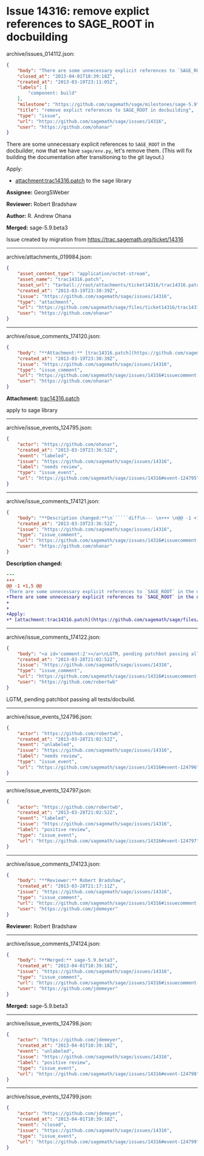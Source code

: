 # Issue 14316: remove explict references to SAGE_ROOT in docbuilding

archive/issues_014112.json:
```json
{
    "body": "There are some unnecessary explicit references to `SAGE_ROOT` in the docbuilder, now that we have `sage/env.py`, let's remove them. (This will fix building the documentation after transitioning to the git layout.)\n\n\nApply:\n* [attachment:trac14316.patch](https://github.com/sagemath/sage/files/ticket14316/trac14316.patch) to the sage library\n\n**Assignee:** GeorgSWeber\n\n**Reviewer:** Robert Bradshaw\n\n**Author:** R. Andrew Ohana\n\n**Merged:** sage-5.9.beta3\n\nIssue created by migration from https://trac.sagemath.org/ticket/14316\n\n",
    "closed_at": "2013-04-01T10:39:18Z",
    "created_at": "2013-03-19T23:11:05Z",
    "labels": [
        "component: build"
    ],
    "milestone": "https://github.com/sagemath/sage/milestones/sage-5.9",
    "title": "remove explict references to SAGE_ROOT in docbuilding",
    "type": "issue",
    "url": "https://github.com/sagemath/sage/issues/14316",
    "user": "https://github.com/ohanar"
}
```
There are some unnecessary explicit references to `SAGE_ROOT` in the docbuilder, now that we have `sage/env.py`, let's remove them. (This will fix building the documentation after transitioning to the git layout.)


Apply:
* [attachment:trac14316.patch](https://github.com/sagemath/sage/files/ticket14316/trac14316.patch) to the sage library

**Assignee:** GeorgSWeber

**Reviewer:** Robert Bradshaw

**Author:** R. Andrew Ohana

**Merged:** sage-5.9.beta3

Issue created by migration from https://trac.sagemath.org/ticket/14316





---

archive/attachments_019984.json:
```json
{
    "asset_content_type": "application/octet-stream",
    "asset_name": "trac14316.patch",
    "asset_url": "tarball://root/attachments/ticket14316/trac14316.patch",
    "created_at": "2013-03-19T23:30:39Z",
    "issue": "https://github.com/sagemath/sage/issues/14316",
    "type": "attachment",
    "url": "https://github.com/sagemath/sage/files/ticket14316/trac14316.patch",
    "user": "https://github.com/ohanar"
}
```



---

archive/issue_comments_174120.json:
```json
{
    "body": "**Attachment:** [trac14316.patch](https://github.com/sagemath/sage/files/ticket14316/trac14316.patch)\n\napply to sage library",
    "created_at": "2013-03-19T23:30:39Z",
    "issue": "https://github.com/sagemath/sage/issues/14316",
    "type": "issue_comment",
    "url": "https://github.com/sagemath/sage/issues/14316#issuecomment-174120",
    "user": "https://github.com/ohanar"
}
```

**Attachment:** [trac14316.patch](https://github.com/sagemath/sage/files/ticket14316/trac14316.patch)

apply to sage library



---

archive/issue_events_124795.json:
```json
{
    "actor": "https://github.com/ohanar",
    "created_at": "2013-03-19T23:36:52Z",
    "event": "labeled",
    "issue": "https://github.com/sagemath/sage/issues/14316",
    "label": "needs review",
    "type": "issue_event",
    "url": "https://github.com/sagemath/sage/issues/14316#event-124795"
}
```



---

archive/issue_comments_174121.json:
```json
{
    "body": "**Description changed:**\n``````diff\n--- \n+++ \n@@ -1 +1,5 @@\n-There are some unnecessary explicit references to `SAGE_ROOT` in the docbuilder, now that we have `sage/env.py`, let's remove them.\n+There are some unnecessary explicit references to `SAGE_ROOT` in the docbuilder, now that we have `sage/env.py`, let's remove them. (This will fix building the documentation after transitioning to the git layout.)\n+\n+\n+Apply:\n+* [attachment:trac14316.patch](https://github.com/sagemath/sage/files/ticket14316/trac14316.patch) to the sage library\n``````\n",
    "created_at": "2013-03-19T23:36:52Z",
    "issue": "https://github.com/sagemath/sage/issues/14316",
    "type": "issue_comment",
    "url": "https://github.com/sagemath/sage/issues/14316#issuecomment-174121",
    "user": "https://github.com/ohanar"
}
```

**Description changed:**
``````diff
--- 
+++ 
@@ -1 +1,5 @@
-There are some unnecessary explicit references to `SAGE_ROOT` in the docbuilder, now that we have `sage/env.py`, let's remove them.
+There are some unnecessary explicit references to `SAGE_ROOT` in the docbuilder, now that we have `sage/env.py`, let's remove them. (This will fix building the documentation after transitioning to the git layout.)
+
+
+Apply:
+* [attachment:trac14316.patch](https://github.com/sagemath/sage/files/ticket14316/trac14316.patch) to the sage library
``````




---

archive/issue_comments_174122.json:
```json
{
    "body": "<a id='comment:2'></a>\nLGTM, pending patchbot passing all tests/docbuild.",
    "created_at": "2013-03-28T21:02:52Z",
    "issue": "https://github.com/sagemath/sage/issues/14316",
    "type": "issue_comment",
    "url": "https://github.com/sagemath/sage/issues/14316#issuecomment-174122",
    "user": "https://github.com/robertwb"
}
```

<a id='comment:2'></a>
LGTM, pending patchbot passing all tests/docbuild.



---

archive/issue_events_124796.json:
```json
{
    "actor": "https://github.com/robertwb",
    "created_at": "2013-03-28T21:02:52Z",
    "event": "unlabeled",
    "issue": "https://github.com/sagemath/sage/issues/14316",
    "label": "needs review",
    "type": "issue_event",
    "url": "https://github.com/sagemath/sage/issues/14316#event-124796"
}
```



---

archive/issue_events_124797.json:
```json
{
    "actor": "https://github.com/robertwb",
    "created_at": "2013-03-28T21:02:52Z",
    "event": "labeled",
    "issue": "https://github.com/sagemath/sage/issues/14316",
    "label": "positive review",
    "type": "issue_event",
    "url": "https://github.com/sagemath/sage/issues/14316#event-124797"
}
```



---

archive/issue_comments_174123.json:
```json
{
    "body": "**Reviewer:** Robert Bradshaw",
    "created_at": "2013-03-28T21:17:11Z",
    "issue": "https://github.com/sagemath/sage/issues/14316",
    "type": "issue_comment",
    "url": "https://github.com/sagemath/sage/issues/14316#issuecomment-174123",
    "user": "https://github.com/jdemeyer"
}
```

**Reviewer:** Robert Bradshaw



---

archive/issue_comments_174124.json:
```json
{
    "body": "**Merged:** sage-5.9.beta3",
    "created_at": "2013-04-01T10:39:18Z",
    "issue": "https://github.com/sagemath/sage/issues/14316",
    "type": "issue_comment",
    "url": "https://github.com/sagemath/sage/issues/14316#issuecomment-174124",
    "user": "https://github.com/jdemeyer"
}
```

**Merged:** sage-5.9.beta3



---

archive/issue_events_124798.json:
```json
{
    "actor": "https://github.com/jdemeyer",
    "created_at": "2013-04-01T10:39:18Z",
    "event": "unlabeled",
    "issue": "https://github.com/sagemath/sage/issues/14316",
    "label": "positive review",
    "type": "issue_event",
    "url": "https://github.com/sagemath/sage/issues/14316#event-124798"
}
```



---

archive/issue_events_124799.json:
```json
{
    "actor": "https://github.com/jdemeyer",
    "created_at": "2013-04-01T10:39:18Z",
    "event": "closed",
    "issue": "https://github.com/sagemath/sage/issues/14316",
    "type": "issue_event",
    "url": "https://github.com/sagemath/sage/issues/14316#event-124799"
}
```
